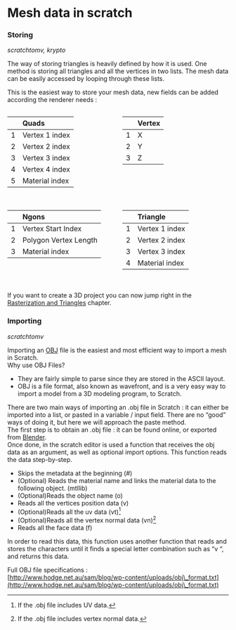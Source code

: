 # Mesh data in scratch
### Storing

*scratchtomv, krypto*  

The way of storing triangles is heavily defined by how it is used.  One method is storing all triangles and all the vertices in two lists. The mesh data can be easily accessed by looping through these lists.

This is the easiest way to store your mesh data, new fields can be added according the renderer needs : 

<div style="display: flex; justify-content: space-between; flex-wrap: wrap;">

  <div style="width: 48%; margin-bottom: 20px;">
    <table style="width: 100%; border-collapse: collapse;">
      <thead>
        <tr>
          <th style="text-align: left;">&nbsp;</th>
          <th style="text-align: left;">Quads</th>
        </tr>
      </thead>
      <tbody>
        <tr>
          <td>1</td>
          <td>Vertex 1 index</td>
        </tr>
        <tr>
          <td>2</td>
          <td>Vertex 2 index</td>
        </tr>
        <tr>
          <td>3</td>
          <td>Vertex 3 index</td>
        </tr>
        <tr>
          <td>4</td>
          <td>Vertex 4 index</td>
        </tr>
        <tr>
          <td>5</td>
          <td>Material index</td>
        </tr>
      </tbody>
    </table>
  </div>

  <div style="width: 48%; margin-bottom: 20px;">
    <table style="width: 100%; border-collapse: collapse;">
      <thead>
        <tr>
          <th style="text-align: left;">&nbsp;</th>
          <th style="text-align: left;">Vertex</th>
        </tr>
      </thead>
      <tbody>
        <tr>
          <td>1</td>
          <td>X</td>
        </tr>
        <tr>
          <td>2</td>
          <td>Y</td>
        </tr>
        <tr>
          <td>3</td>
          <td>Z</td>
        </tr>
      </tbody>
    </table>
  </div>

  <div style="width: 48%; margin-bottom: 20px;">
    <table style="width: 100%; border-collapse: collapse;">
      <thead>
        <tr>
          <th style="text-align: left;">&nbsp;</th>
          <th style="text-align: left;">Ngons</th>
        </tr>
      </thead>
      <tbody>
        <tr>
          <td>1</td>
          <td>Vertex Start Index</td>
        </tr>
        <tr>
          <td>2</td>
          <td>Polygon Vertex Length</td>
        </tr>
        <tr>
          <td>3</td>
          <td>Material index</td>
        </tr>
      </tbody>
    </table>
  </div>

  <div style="width: 48%; margin-bottom: 20px;">
    <table style="width: 100%; border-collapse: collapse;">
      <thead>
        <tr>
          <th style="text-align: left;">&nbsp;</th>
          <th style="text-align: left;">Triangle</th>
        </tr>
      </thead>
      <tbody>
        <tr>
          <td>1</td>
          <td>Vertex 1 index</td>
        </tr>
        <tr>
          <td>2</td>
          <td>Vertex 2 index</td>
        </tr>
        <tr>
          <td>3</td>
          <td>Vertex 3 index</td>
        </tr>
        <tr>
          <td>4</td>
          <td>Material index</td>
        </tr>
      </tbody>
    </table>
  </div>

</div>


If you want to create a 3D project you can now jump right in the [Rasterization and Triangles](../rasterization-and-triangles/rasterization-and-triangles.md) chapter.


### 

### Importing

*scratchtomv*  

Importing an [OBJ](https://en.wikipedia.org/wiki/Wavefront\_.obj\_file) file is the easiest and most efficient way to import a mesh in Scratch.  
Why use OBJ Files?

- They are fairly simple to parse since they are stored in the ASCII layout.  
- OBJ is a file format, also known as wavefront, and is a very easy way to import a model from a 3D modeling program, to Scratch.

There are two main ways of importing an .obj file in Scratch : it can either be imported into a list, or pasted in a variable / input field. There are no “good” ways of doing it, but here we will approach the paste method.  
The first step is to obtain an .obj file : it can be found online, or exported from [Blender](https://www.blender.org/).  
Once done, in the scratch editor is used a function that receives the obj data as an argument, as well as optional import options. This function reads the data step-by-step.

* Skips the metadata at the beginning (\#)  
* (Optional) Reads the material name and links the material data to the following object. (mtllib)  
* (Optional)Reads the object name (o)  
* Reads all the vertices position data (v)  
* (Optional)Reads all the uv data (vt)[^1]  
* (Optional)Reads all the vertex normal data (vn)[^2]  
* Reads all the face data (f)

In order to read this data, this function uses another function that reads and stores the characters until it finds a special letter combination such as “v “, and returns this data.

Full OBJ file specifications :   
[http://www.hodge.net.au/sam/blog/wp-content/uploads/obj\_format.txt](http://www.hodge.net.au/sam/blog/wp-content/uploads/obj\_format.txt)

[^1]:  If the .obj file includes UV data.

[^2]:  If the .obj file includes vertex normal data.